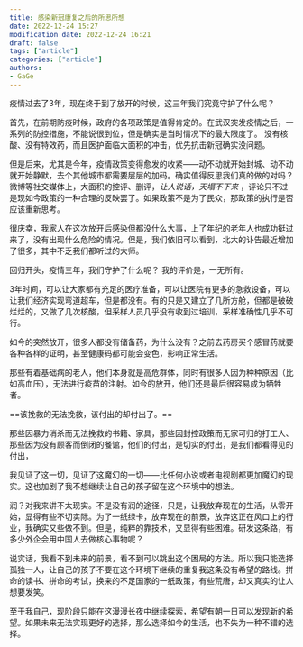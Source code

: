 ```yaml
---
title: 感染新冠康复之后的所思所想
date: 2022-12-24 15:27
modification date: 2022-12-24 16:21
draft: false
tags: ["article"]
categories: ["article"]
authors: 
- GaGe
---
```



疫情过去了3年，现在终于到了放开的时候，这三年我们究竟守护了什么呢？

首先，在前期防疫时候，政府的各项政策是值得肯定的。在武汉突发疫情之后，一系列的防控措施，不能说很到位，但是确实是当时情况下的最大限度了。
没有核酸、没有特效药，而且医护面临大面积的冲击，优先抗击新冠确实没问题。

但是后来，尤其是今年，疫情政策变得愈发的收紧——动不动就开始封城、动不动就开始静默，去个其他城市都需要层层的加码。确实值得反思我们真的做的对吗？
微博等社交媒体上，大面积的控评、删评，*让人说话，天塌不下来* ，评论只不过是现如今政策的一种合理的反映罢了。如果政策不是为了民众，那政策的执行是否应该重新思考。

很庆幸，我家人在这次放开后感染但都没什么大事，上了年纪的老年人也成功挺过来了，没有出现什么危险的情况。但是，我们依旧可以看到，北大的讣告最近增加了很多，其中不乏我们都听过的大师。

回归开头，疫情三年，我们守护了什么呢？
我的评价是，一无所有。

3年时间，可以让大家都有充足的医疗准备，可以让医院有更多的急救设备，可以让我们经济实现弯道超车，但是都没有。有的只是又建立了几所方舱，但都是破破烂烂的，又做了几次核酸，但采样人员几乎没有收到过培训，采样准确性几乎不可行。

如今的突然放开，很多人都没有储备药，为什么没有？之前去药房买个感冒药就要各种各样的证明，甚至健康码都可能会变色，影响正常生活。

那些有着基础病的老人，他们本身就是高危群体，同时有很多人因为种种原因（比如高血压），无法进行疫苗的注射。如今的放开，他们还是最后很容易成为牺牲者。

==该挽救的无法挽救，该付出的却付出了。==

那些因暴力消杀而无法挽救的书籍、家具，那些因封控政策而无家可归的打工人、那些因为没有顾客而倒闭的餐馆，他们的付出，是切实的付出，是我们都看得见的付出，

我见证了这一切，见证了这魔幻的一切——比任何小说或者电视剧都更加魔幻的现实。这也加剧了我不想继续让自己的孩子留在这个环境中的想法。

润？对我来讲不太现实。不是没有润的途径，只是，让我放弃现在的生活，从零开始，显得有些不切实际。为了一纸绿卡，放弃现在的前景，放弃这正在风口上的行业，我确实又些做不到。但是，纯粹的靠技术，又显得有些困难。研发这条路，有多少外企会用中国人去做核心事物呢？

说实话，我看不到未来的前景，看不到可以跳出这个困局的方法。所以我只能选择孤独一人，让自己的孩子不要在这个环境下继续的重复我这条没有希望的路线。拼命的读书、拼命的考试，换来的不足国家的一纸政策，有些荒唐，却又真实的让人想要发笑。

至于我自己，现阶段只能在这漫漫长夜中继续探索，希望有朝一日可以发现新的希望。如果未来无法实现更好的选择，那么选择如今的生活，也不失为一种不错的选择。
